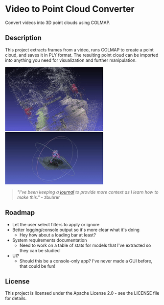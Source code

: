 Video to Point Cloud Converter
==============================

Convert videos into 3D point clouds using COLMAP.

Description
-----------

This project extracts frames from a video, runs COLMAP to create a point cloud, and saves it in PLY format. The resulting point cloud can be imported into anything you need for visualization and further manipulation.

![bus!](docs/bus.gif)
![tony!](docs/tonythepony.gif)

> *"I've been keeping a [journal](docs/JOURNAL.md) to provide more context as I learn how to make this."* - zbuhrer

Roadmap
-------
* Let the user select filters to apply or ignore 
* Better logging/console output so it's more clear what it's doing 
    * Hey how about a loading bar at least? 
* System requirements documentation 
    * Need to work on a table of stats for models that I've extracted so they can be studied 
* UI? 
    * Should this be a console-only app? I've never made a GUI before, that could be fun! 


License
-------

This project is licensed under the Apache License 2.0 - see the LICENSE file for details.
